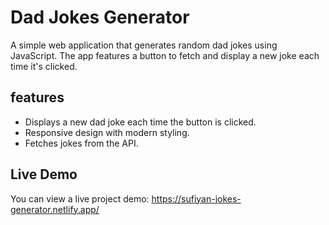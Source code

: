 <h1>Dad Jokes Generator</h1>

A simple web application that generates random dad jokes using JavaScript. The app features a button to fetch and display a new joke each time it's clicked.

<h2>features</h2>

- Displays a new dad joke each time the button is clicked.
- Responsive design with modern styling.
- Fetches jokes from the API.

  
<h2>Live Demo</h2>

You can view a live project demo: https://sufiyan-jokes-generator.netlify.app/
